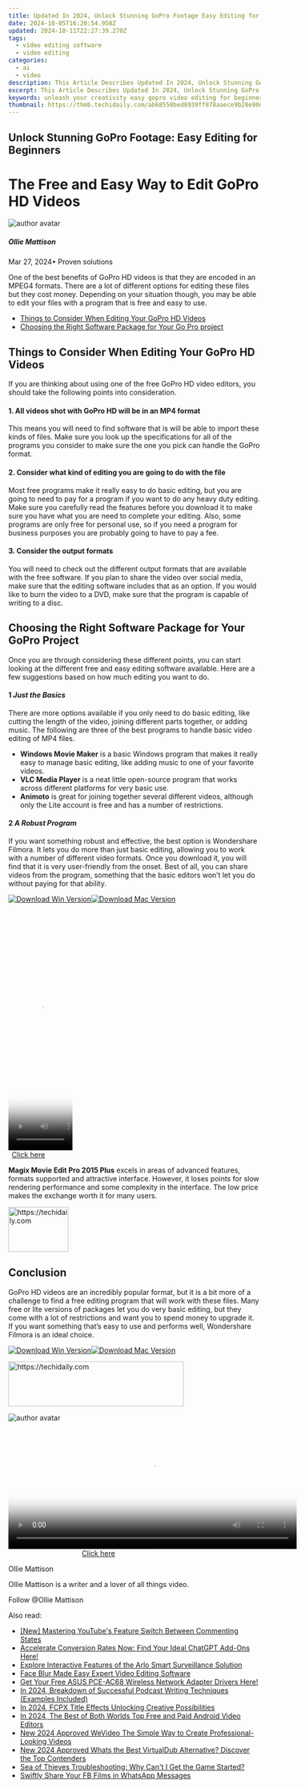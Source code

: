 ```yaml
---
title: Updated In 2024, Unlock Stunning GoPro Footage Easy Editing for Beginners
date: 2024-10-05T16:20:54.958Z
updated: 2024-10-11T22:27:39.270Z
tags: 
  - video editing software
  - video editing
categories: 
  - ai
  - video
description: This Article Describes Updated In 2024, Unlock Stunning GoPro Footage Easy Editing for Beginners
excerpt: This Article Describes Updated In 2024, Unlock Stunning GoPro Footage Easy Editing for Beginners
keywords: unleash your creativity easy gopro video editing for beginners,top free online tools for creating stunning glitch effects updated 2023,mastering video editing for sony camcorder footage 2023 guide,ai animation easy video editing software for beginners,fcp audio editing for beginners get started today,unlock stunning gopro footage easy editing for beginners,gopro video editing made easy a step by step guide for beginners
thumbnail: https://thmb.techidaily.com/ab68550bed8939ff878aaece9b28e90d8b0465006aaa80a48dab2ef20ecc47cd.jpg
---
```


## Unlock Stunning GoPro Footage: Easy Editing for Beginners

# The Free and Easy Way to Edit GoPro HD Videos

![author avatar](https://images.wondershare.com/filmora/article-images/ollie-mattison.jpg)

##### Ollie Mattison

 Mar 27, 2024• Proven solutions

One of the best benefits of GoPro HD videos is that they are encoded in an MPEG4 formats. There are a lot of different options for editing these files but they cost money. Depending on your situation though, you may be able to edit your files with a program that is free and easy to use.

* [Things to Consider When Editing Your GoPro HD Videos](#consideration)
* [Choosing the Right Software Package for Your Go Pro project](#choosing)

## Things to Consider When Editing Your GoPro HD Videos

If you are thinking about using one of the free GoPro HD video editors, you should take the following points into consideration.

#### 1\. All videos shot with GoPro HD will be in an MP4 format

This means you will need to find software that is will be able to import these kinds of files. Make sure you look up the specifications for all of the programs you consider to make sure the one you pick can handle the GoPro format.

#### 2\. Consider what kind of editing you are going to do with the file

Most free programs make it really easy to do basic editing, but you are going to need to pay for a program if you want to do any heavy duty editing. Make sure you carefully read the features before you download it to make sure you have what you are need to complete your editing. Also, some programs are only free for personal use, so if you need a program for business purposes you are probably going to have to pay a fee.

#### 3\. Consider the output formats

You will need to check out the different output formats that are available with the free software. If you plan to share the video over social media, make sure that the editing software includes that as an option. If you would like to burn the video to a DVD, make sure that the program is capable of writing to a disc.

## Choosing the Right Software Package for Your GoPro Project

Once you are through considering these different points, you can start looking at the different free and easy editing software available. Here are a few suggestions based on how much editing you want to do.

#### 1 _Just the Basics_

There are more options available if you only need to do basic editing, like cutting the length of the video, joining different parts together, or adding music. The following are three of the best programs to handle basic video editing of MP4 files.

* **Windows Movie Maker** is a basic Windows program that makes it really easy to manage basic editing, like adding music to one of your favorite videos.
* **VLC Media Player** is a neat little open-source program that works across different platforms for very basic use.
* **Animoto** is great for joining together several different videos, although only the Lite account is free and has a number of restrictions.

#### 2 _A Robust Program_

If you want something robust and effective, the best option is Wondershare Filmora. It lets you do more than just basic editing, allowing you to work with a number of different video formats. Once you download it, you will find that it is very user-friendly from the onset. Best of all, you can share videos from the program, something that the basic editors won’t let you do without paying for that ability.

[![Download Win Version](https://images.wondershare.com/filmora/guide/download-btn-win.jpg)](https://tools.techidaily.com/wondershare/filmora/download/)[![Download Mac Version](https://images.wondershare.com/filmora/guide/download-btn-mac.jpg)](https://tools.techidaily.com/wondershare/filmora/download/)

<!-- affiliate ads begin -->
<span id="1977020">
					<video width="128" height="480" style="cursor:pointer"
           poster="//a.impactradius-go.com/display-clicktoplayimage/1977020.png"
           onclick="if(!this.playClicked){this.play();this.setAttribute('controls',true);this.playClicked=true;}">
	   <source src="//a.impactradius-go.com/display-ad/22993-1977020">
	   <img src="//a.impactradius-go.com/display-clicktoplayimage/1977020.png" style="border: none; height: 100%; width: 100%; object-fit: contain">
	</video>
	<div style="width:80px;text-align:center"><a href="javascript:window.open(decodeURIComponent('https%3A%2F%2Fhomestyler.sjv.io%2Fc%2F5597632%2F1977020%2F22993'), '_blank');void(0);">Click here</a></div>
</span>
<img height="0" width="0" src="https://imp.pxf.io/i/5597632/1977020/22993" style="position:absolute;visibility:hidden;" border="0" />
<!-- affiliate ads end -->

**Magix Movie Edit Pro 2015 Plus** excels in areas of advanced features, formats supported and attractive interface. However, it loses points for slow rendering performance and some complexity in the interface. The low price makes the exchange worth it for many users.

<!-- affiliate ads begin -->
<a href="https://bluettiit.sjv.io/c/5597632/2148127/17093" target="_top" id="2148127">
  <img src="//a.impactradius-go.com/display-ad/17093-2148127" border="0" alt="https://techidaily.com" width="120" height="90"/>
</a>
<img height="0" width="0" src="https://bluettiit.sjv.io/i/5597632/2148127/17093" style="position:absolute;visibility:hidden;" border="0" />
<!-- affiliate ads end -->

## Conclusion

GoPro HD videos are an incredibly popular format, but it is a bit more of a challenge to find a free editing program that will work with these files. Many free or lite versions of packages let you do very basic editing, but they come with a lot of restrictions and want you to spend money to upgrade it. If you want something that’s easy to use and performs well, Wondershare Filmora is an ideal choice.

[![Download Win Version](https://images.wondershare.com/filmora/guide/download-btn-win.jpg)](https://tools.techidaily.com/wondershare/filmora/download/)[![Download Mac Version](https://images.wondershare.com/filmora/guide/download-btn-mac.jpg)](https://tools.techidaily.com/wondershare/filmora/download/)

<!-- affiliate ads begin -->
<a href="https://unicoeye.pxf.io/c/5597632/2148771/18498" target="_top" id="2148771">
  <img src="//a.impactradius-go.com/display-ad/18498-2148771" border="0" alt="https://techidaily.com" width="350" height="90"/>
</a>
<img height="0" width="0" src="https://unicoeye.pxf.io/i/5597632/2148771/18498" style="position:absolute;visibility:hidden;" border="0" />
<!-- affiliate ads end -->

![author avatar](https://images.wondershare.com/filmora/article-images/ollie-mattison.jpg)

<!-- affiliate ads begin -->
<span id="1993652">
					<video width="576" height="240" style="cursor:pointer"
           poster="//a.impactradius-go.com/display-clicktoplayimage/1993652.png"
           onclick="if(!this.playClicked){this.play();this.setAttribute('controls',true);this.playClicked=true;}">
	   <source src="//a.impactradius-go.com/display-ad/22993-1993652">
	   <img src="//a.impactradius-go.com/display-clicktoplayimage/1993652.png" style="border: none; height: 100%; width: 100%; object-fit: contain">
	</video>
	<div style="width:360px;text-align:center"><a href="javascript:window.open(decodeURIComponent('https%3A%2F%2Fhomestyler.sjv.io%2Fc%2F5597632%2F1993652%2F22993'), '_blank');void(0);">Click here</a></div>
</span>
<img height="0" width="0" src="https://imp.pxf.io/i/5597632/1993652/22993" style="position:absolute;visibility:hidden;" border="0" />
<!-- affiliate ads end -->

Ollie Mattison

Ollie Mattison is a writer and a lover of all things video.

Follow @Ollie Mattison

<ins class="adsbygoogle"
      style="display:block"
      data-ad-client="ca-pub-7571918770474297"
      data-ad-slot="8358498916"
      data-ad-format="auto"
      data-full-width-responsive="true"></ins>

<span class="atpl-alsoreadstyle">Also read:</span>
<div><ul>
<li><a href="https://facebook-video-share.techidaily.com/new-mastering-youtubes-feature-switch-between-commenting-states/"><u>[New] Mastering YouTube's Feature Switch Between Commenting States</u></a></li>
<li><a href="https://tech-hub.techidaily.com/accelerate-conversion-rates-now-find-your-ideal-chatgpt-add-ons-here/"><u>Accelerate Conversion Rates Now: Find Your Ideal ChatGPT Add-Ons Here!</u></a></li>
<li><a href="https://buynow-help.techidaily.com/explore-interactive-features-of-the-arlo-smart-surveillance-solution/"><u>Explore Interactive Features of the Arlo Smart Surveillance Solution</u></a></li>
<li><a href="https://ai-driven-video-production.techidaily.com/face-blur-made-easy-expert-video-editing-software/"><u>Face Blur Made Easy Expert Video Editing Software</u></a></li>
<li><a href="https://driver-download.techidaily.com/1722978430895-get-your-free-asus-pce-ac68-wireless-network-adapter-drivers-here/"><u>Get Your Free ASUS PCE-AC68 Wireless Network Adapter Drivers Here!</u></a></li>
<li><a href="https://extra-tips.techidaily.com/in-2024-breakdown-of-successful-podcast-writing-techniques-examples-included/"><u>In 2024, Breakdown of Successful Podcast Writing Techniques (Examples Included)</u></a></li>
<li><a href="https://ai-driven-video-production.techidaily.com/in-2024-fcpx-title-effects-unlocking-creative-possibilities/"><u>In 2024, FCPX Title Effects Unlocking Creative Possibilities</u></a></li>
<li><a href="https://ai-driven-video-production.techidaily.com/in-2024-the-best-of-both-worlds-top-free-and-paid-android-video-editors/"><u>In 2024, The Best of Both Worlds Top Free and Paid Android Video Editors</u></a></li>
<li><a href="https://ai-driven-video-production.techidaily.com/new-2024-approved-wevideo-the-simple-way-to-create-professional-looking-videos/"><u>New 2024 Approved WeVideo The Simple Way to Create Professional-Looking Videos</u></a></li>
<li><a href="https://ai-driven-video-production.techidaily.com/new-2024-approved-whats-the-best-virtualdub-alternative-discover-the-top-contenders/"><u>New 2024 Approved Whats the Best VirtualDub Alternative? Discover the Top Contenders</u></a></li>
<li><a href="https://win-blog.techidaily.com/sea-of-thieves-troubleshooting-why-cant-i-get-the-game-started/"><u>Sea of Thieves Troubleshooting: Why Can't I Get the Game Started?</u></a></li>
<li><a href="https://facebook-video-recording.techidaily.com/swiftly-share-your-fb-films-in-whatsapp-messages/"><u>Swiftly Share Your FB Films in WhatsApp Messages</u></a></li>
</ul></div>

